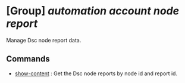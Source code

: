 # [Group] _automation account node report_

Manage Dsc node report data.

## Commands

- [show-content](/Commands/automation/account/node/report/_show-content.md)
: Get the Dsc node reports by node id and report id.
